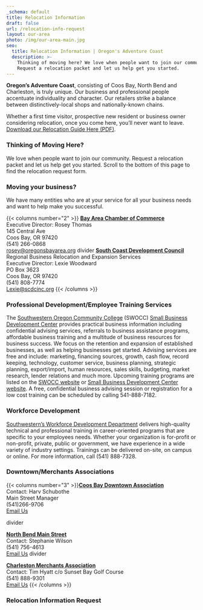 ```yaml
---
_schema: default
title: Relocation Information
draft: false
url: /relocation-info-request
layout: our-area
photo: /img/our-area-main.jpg
seo:
  title: Relocation Information | Oregon's Adventure Coast
  description: >-
    Thinking of moving here? We love when people want to join our community.
    Request a relocation packet and let us help get you started.
---
```

**Oregon’s Adventure Coast**, consisting of Coos Bay, North Bend and Charleston, is truly unique. Our business and professional people accentuate individuality and character. Our retailers strike a balance between distinctively-local shops and nationally-known chains.

Whether a first time visitor, prospective new resident or business owner considering relocation, once you come here, you’ll never want to leave. <a href="/img/Relocation-Brochure.pdf" title="Coos Bay, North Bend, Charleston Relocation Guide PDF" target="_blank" rel="noopener">Download our Relocation Guide Here (PDF)</a>.

### Thinking of Moving Here?

We love when people want to join our community. Request a relocation packet and let us help get you started. Scroll to the bottom of this page to find the relocation request form.

### Moving your business?

We have many entities who are at your service for all your business needs and want to help make you successful.

{{< columns number="2" >}}
[**Bay Area Chamber of Commerce**](http://coosbaynorthbendcharlestonchamber.com)<br>Executive Director: Rosey Thomas<br>145 Central Ave<br>Coos Bay, OR 97420<br>(541) 266-0868<br>[rosey@oregonsbayarea.org](mailto:rosey@oregonsbayarea.org)
divider
[**South Coast Development Council**](https://www.scdcinc.org)<br>Regional Business Relocation and Expansion Services<br>Executive Director: Lexie Woodward<br>PO Box 3623<br>Coos Bay, OR 97420<br>(541) 808-7774<br>  [Lexie@scdcinc.org](mailto:Lexie@scdcinc.org)
{{< /columns >}}

### Professional Development/Employee Training Services

The [Southwestern Oregon Community College](https://www.socc.edu) (SWOCC) [Small Business Development Center](https://oregonsbdc.org/centers/southwestern-sbdc/) provides practical business information including confidential advising services, referrals to business assistance programs, affordable business training and a multitude of business resources for business success.  We focus on the retention and expansion of established businesses, as well as helping businesses get started.  Advising services are free and include: marketing, financing sources, growth, cash flow, record keeping, technology, customer service, business planning, strategic planning, export/import, human resources, sales skills, budgeting, market research, lender relations and much more.  Upcoming training programs are listed on the [SWOCC website](https://www.socc.edu) or [Small Business Development Center website](https://oregonsbdc.org/centers/southwestern-sbdc/).  A free, confidential business advising session or registration for a low cost training can be scheduled by calling 541-888-7182.

### Workforce Development

[Southwestern’s Workforce Development Department](https://www.socc.edu) delivers high-quality technical and professional training in career-oriented programs that are specific to your employees needs. Whether your organization is for-profit or non-profit, private, public or government, we have experience in a wide variety of industry settings. Trainings can be delivered on-site, on campus or online. For more information, call (541) 888-7328.

### Downtown/Merchants Associations

{{< columns number="3" >}}[**Coos Bay Downtown Association**](http://coosbaydowntown.org)<br>Contact: Harv Schubothe<br>Main Street Manager<br>(541)266-9706 <br>[Email Us](mailto:mainstreetmanager@coosbaydowntown.com)

divider

[**North Bend Main Street**](https://www.northbendoregon.us/pview.aspx?id=55034&catid=25)<br>Contact: Stephanie Wilson<br>(541) 756-4613<br>[Email Us](mailto:swilson@northbendcity.org)
divider


[**Charleston Merchants Association**](https://charlestonoregonmerchants.com)<br>Contact: Tim Hyatt c/o Sunset Bay Golf Course<br>(541) 888-9301<br>[Email Us](mailto:charliemerchants@gmail.com)
{{< /columns >}} &nbsp;

### Relocation Information Request

&nbsp;
<script type="text/javascript" src="https://form.jotform.com/jsform/83167269356164"></script>